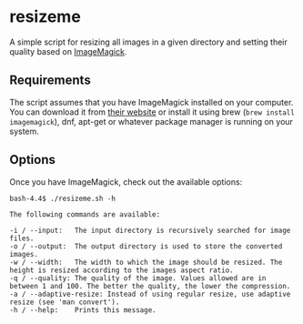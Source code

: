# resizeme

A simple script for resizing all images in a given directory and setting their quality based on [ImageMagick](https://www.imagemagick.org/).

## Requirements

The script assumes that you have ImageMagick installed on your computer.
You can download it from [their website](https://www.imagemagick.org/script/download.php) or install it using brew (`brew install imagemagick`), dnf, apt-get or whatever package manager is running on your system.

## Options

Once you have ImageMagick, check out the available options:

```text
bash-4.4$ ./resizeme.sh -h

The following commands are available:

-i / --input:   The input directory is recursively searched for image files.
-o / --output:  The output directory is used to store the converted images.
-w / --width:   The width to which the image should be resized. The height is resized according to the images aspect ratio.
-q / --quality: The quality of the image. Values allowed are in between 1 and 100. The better the quality, the lower the compression.
-a / --adaptive-resize: Instead of using regular resize, use adaptive resize (see 'man convert').
-h / --help:    Prints this message.
```
